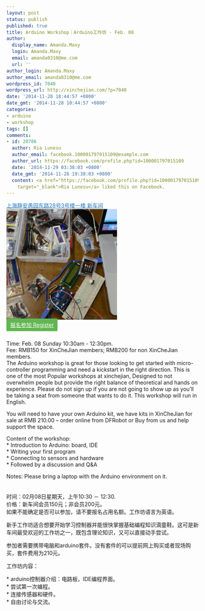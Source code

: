 ```yaml
---
layout: post
status: publish
published: true
title: Arduino Workshop｜Arduino工作坊 - Feb. 08
author:
  display_name: Amanda.Maxy
  login: Amanda.Maxy
  email: amanda0310@me.com
  url: ''
author_login: Amanda.Maxy
author_email: amanda0310@me.com
wordpress_id: 7040
wordpress_url: http://xinchejian.com/?p=7040
date: '2014-11-28 18:44:57 +0800'
date_gmt: '2014-11-28 10:44:57 +0800'
categories:
- arduino
- workshop
tags: []
comments:
- id: 28786
  author: Ria Lunesu
  author_email: facebook.100001797015109@example.com
  author_url: https://facebook.com/profile.php?id=100001797015109
  date: '2014-11-29 03:38:03 +0800'
  date_gmt: '2014-11-28 19:38:03 +0800'
  content: <a href="https://facebook.com/profile.php?id=100001797015109"
    target="_blank">Ria Lunesu</a> liked this on Facebook.
---
```

<p><a style="color: #2578bf;" href="http://xinchejian.huodongxing.com/event/map/5244063275800" target="_blank">上海静安愚园东路28号3号楼一楼 新车间</a><br />
<a href="/uploads/2014/11/600_431999265.jpeg"><img src="/uploads/2014/11/600_431999265-290x290.jpeg" alt="600_431999265" width="290" height="290" class="aligncenter size-thumbnail wp-image-7115" /></a><br />
<a style="background-color:#62b651;color:white;border-radius:2px;cursor:pointer;font-size:14px;padding:8px 10px;" href="http://www.huodongxing.com/event/8267651561000" target="_blank" title="立即报名">报名参加 Register</a></p>
<p><!--:en--><br />
Time: Feb. 08 Sunday 10:30am - 12:30pm.<br />
Fee: RMB150 for XinCheJian members; RMB200 for non XinCheJian members.<br />
The Arduino workshop is great for those looking to get started with micro-controller programming and need a kickstart in the right direction. This is one of the most Popular workshops at xinchejian, Designed to not overwhelm people but provide the right balance of theoretical and hands on experience. Please do not sign up if you are not going to show up as you&rsquo;ll be taking a seat from someone that wants to do it. This workshop will run in English.</p>
<p>You will need to have your own Arduino kit, we have kits in XinCheJian for sale at RMB 210.00 &ndash; order online from DFRobot or Buy from us and help support the space.</p>
<p>Content of the workshop:<br />
* Introduction to Arduino: board, IDE<br />
* Writing your first program<br />
* Connecting to sensors and hardware<br />
* Followed by a discussion and Q&A</p>
<p>Notes: Please bring a laptop with the Arduino environment on it.<br />
<!--:--><br />
<!--:zh--><br />
时间：02月08日星期天，上午10:30 － 12:30.<br />
价格：新车间会员150元；非会员200元。<br />
如果不能确定是否可以参加，请不要报名占用名额。工作坊语言为英语。</p>
<p>新手工作坊适合想要开始学习控制器并能很快掌握基础编程知识滴童鞋。这可是新车间最受欢迎的工作坊之一，既包含理论知识，又可以直接动手尝试。</p>
<p>参加者需要携带电脑和arduino套件。没有套件的可以提前网上购买或者现场购买，套件费用为210元。</p>
<p>工作坊内容：</p>
<p>* arduino控制器介绍：电路板，IDE编程界面。<br />
* 尝试第一次编程。<br />
* 连接传感器和硬件。<br />
* 自由讨论与交流。<br />
<!--:--></p>
